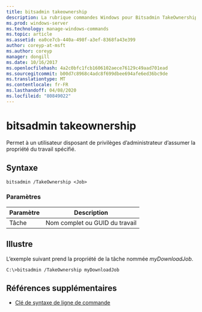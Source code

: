```yaml
---
title: bitsadmin takeownership
description: La rubrique commandes Windows pour Bitsadmin TakeOwnership, qui permet à un utilisateur disposant de privilèges d’administrateur de prendre possession du travail spécifié.
ms.prod: windows-server
ms.technology: manage-windows-commands
ms.topic: article
ms.assetid: ea0ce7cb-440a-498f-a3ef-8368fa43e399
author: coreyp-at-msft
ms.author: coreyp
manager: dongill
ms.date: 10/16/2017
ms.openlocfilehash: 4a2c0bfc1fcb1606102aece76129c49aad701ead
ms.sourcegitcommit: b00d7c8968c4adc8f699dbee694afe6ed36bc9de
ms.translationtype: MT
ms.contentlocale: fr-FR
ms.lasthandoff: 04/08/2020
ms.locfileid: "80849022"
---
```

# <a name="bitsadmin-takeownership"></a>bitsadmin takeownership

Permet à un utilisateur disposant de privilèges d’administrateur d’assumer la propriété du travail spécifié.

## <a name="syntax"></a>Syntaxe

```
bitsadmin /TakeOwnership <Job>
```

### <a name="parameters"></a>Paramètres

|Paramètre|Description|
|---------|-----------|
|Tâche|Nom complet ou GUID du travail|

## <a name="examples"></a><a name=BKMK_examples></a>Illustre

L’exemple suivant prend la propriété de la tâche nommée *myDownloadJob*.
```
C:\>bitsadmin /TakeOwnership myDownloadJob
```

## <a name="additional-references"></a>Références supplémentaires

- [Clé de syntaxe de ligne de commande](command-line-syntax-key.md)
